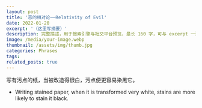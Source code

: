 ```yaml
---
layout: post
title: '恶的相对论——Relativity of Evil'
date: 2022-01-20
excerpt: '（这里写摘要）'
description: 完整描述，用于搜索引擎与社交平台预览，最长 160 字，可与 excerpt 一致
image: /media/your-image.webp
thumbnail: /assets/img/thumb.jpg
categories: Phrases
tags: 
related_posts: true
---
```


写有污点的纸，当被改造得很白，污点便更容易染黑它。

- Writing stained paper, when it is transformed very white, stains are more likely to stain it black.